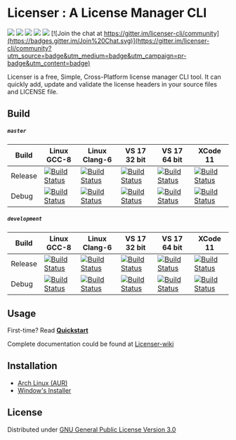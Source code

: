 # Licenser : A License Manager CLI

![](https://img.shields.io/badge/C%2B%2B-17-yellowgreen) ![](https://img.shields.io/badge/version-0.50-green") ![](https://img.shields.io/badge/license-GPLv3-blue) ![](https://img.shields.io/badge/application-cli-brightgreen) ![](https://img.shields.io/badge/platform-linux%20%7C%20macOs%20%7C%20windows-green) [![Join the chat at https://gitter.im/licenser-cli/community](https://badges.gitter.im/Join%20Chat.svg)](https://gitter.im/licenser-cli/community?utm_source=badge&utm_medium=badge&utm_campaign=pr-badge&utm_content=badge)

Licenser is a free, Simple, Cross-Platform license manager CLI tool. It can quickly add, update and validate the license headers in your source files and LICENSE file.


## Build 

##### `master`

| Build   | Linux GCC-8                                                  | Linux Clang-6                                                | VS 17 32 bit                                                 | VS 17 64 bit                                                 | XCode 11                                                     |
| ------- | ------------------------------------------------------------ | ------------------------------------------------------------ | ------------------------------------------------------------ | ------------------------------------------------------------ | ------------------------------------------------------------ |
| Release | [![Build Status](https://dev.azure.com/ashar786khan/licenser/_apis/build/status/coder3101.licenser?branchName=master&jobName=Linux&configuration=Linux%20GCC-8%20Release)](https://dev.azure.com/ashar786khan/licenser/_build/latest?definitionId=1&branchName=master) | [![Build Status](https://dev.azure.com/ashar786khan/licenser/_apis/build/status/coder3101.licenser?branchName=master&jobName=Linux&configuration=Linux%20Clang-6%20Release)](https://dev.azure.com/ashar786khan/licenser/_build/latest?definitionId=1&branchName=master) | [![Build Status](https://dev.azure.com/ashar786khan/licenser/_apis/build/status/coder3101.licenser?branchName=master&jobName=Windows&configuration=Windows%2032-bit%20Release)](https://dev.azure.com/ashar786khan/licenser/_build/latest?definitionId=1&branchName=master) | [![Build Status](https://dev.azure.com/ashar786khan/licenser/_apis/build/status/coder3101.licenser?branchName=master&jobName=Windows&configuration=Windows%2064-bit%20Release)](https://dev.azure.com/ashar786khan/licenser/_build/latest?definitionId=1&branchName=master) | [![Build Status](https://dev.azure.com/ashar786khan/licenser/_apis/build/status/coder3101.licenser?branchName=master&jobName=macOS&configuration=macOS%20Release)](https://dev.azure.com/ashar786khan/licenser/_build/latest?definitionId=1&branchName=master) |
| Debug   | [![Build Status](https://dev.azure.com/ashar786khan/licenser/_apis/build/status/coder3101.licenser?branchName=master&jobName=Linux&configuration=Linux%20GCC-8%20Debug)](https://dev.azure.com/ashar786khan/licenser/_build/latest?definitionId=1&branchName=master) | [![Build Status](https://dev.azure.com/ashar786khan/licenser/_apis/build/status/coder3101.licenser?branchName=master&jobName=Linux&configuration=Linux%20Clang-6%20Debug)](https://dev.azure.com/ashar786khan/licenser/_build/latest?definitionId=1&branchName=master) | [![Build Status](https://dev.azure.com/ashar786khan/licenser/_apis/build/status/coder3101.licenser?branchName=master&jobName=Windows&configuration=Windows%2032-bit%20Debug)](https://dev.azure.com/ashar786khan/licenser/_build/latest?definitionId=1&branchName=master) | [![Build Status](https://dev.azure.com/ashar786khan/licenser/_apis/build/status/coder3101.licenser?branchName=master&jobName=Windows&configuration=Windows%2064-bit%20Debug)](https://dev.azure.com/ashar786khan/licenser/_build/latest?definitionId=1&branchName=master) | [![Build Status](https://dev.azure.com/ashar786khan/licenser/_apis/build/status/coder3101.licenser?branchName=master&jobName=macOS&configuration=macOS%20Debug)](https://dev.azure.com/ashar786khan/licenser/_build/latest?definitionId=1&branchName=master) |



##### `development`

| Build   | Linux GCC-8                                                  | Linux Clang-6                                                | VS 17 32 bit                                                 | VS 17 64 bit                                                 | XCode 11                                                     |
| ------- | ------------------------------------------------------------ | ------------------------------------------------------------ | ------------------------------------------------------------ | ------------------------------------------------------------ | ------------------------------------------------------------ |
| Release | [![Build Status](https://dev.azure.com/ashar786khan/licenser/_apis/build/status/coder3101.licenser?branchName=development&jobName=Linux&configuration=Linux%20GCC-8%20Release)](https://dev.azure.com/ashar786khan/licenser/_build/latest?definitionId=1&branchName=development) | [![Build Status](https://dev.azure.com/ashar786khan/licenser/_apis/build/status/coder3101.licenser?branchName=development&jobName=Linux&configuration=Linux%20Clang-6%20Release)](https://dev.azure.com/ashar786khan/licenser/_build/latest?definitionId=1&branchName=development) | [![Build Status](https://dev.azure.com/ashar786khan/licenser/_apis/build/status/coder3101.licenser?branchName=development&jobName=Windows&configuration=Windows%2032-bit%20Release)](https://dev.azure.com/ashar786khan/licenser/_build/latest?definitionId=1&branchName=development) | [![Build Status](https://dev.azure.com/ashar786khan/licenser/_apis/build/status/coder3101.licenser?branchName=development&jobName=Windows&configuration=Windows%2064-bit%20Release)](https://dev.azure.com/ashar786khan/licenser/_build/latest?definitionId=1&branchName=development) | [![Build Status](https://dev.azure.com/ashar786khan/licenser/_apis/build/status/coder3101.licenser?branchName=development&jobName=macOS&configuration=macOS%20Release)](https://dev.azure.com/ashar786khan/licenser/_build/latest?definitionId=1&branchName=development) |
| Debug   | [![Build Status](https://dev.azure.com/ashar786khan/licenser/_apis/build/status/coder3101.licenser?branchName=development&jobName=Linux&configuration=Linux%20GCC-8%20Debug)](https://dev.azure.com/ashar786khan/licenser/_build/latest?definitionId=1&branchName=development) | [![Build Status](https://dev.azure.com/ashar786khan/licenser/_apis/build/status/coder3101.licenser?branchName=development&jobName=Linux&configuration=Linux%20Clang-6%20Debug)](https://dev.azure.com/ashar786khan/licenser/_build/latest?definitionId=1&branchName=development) | [![Build Status](https://dev.azure.com/ashar786khan/licenser/_apis/build/status/coder3101.licenser?branchName=development&jobName=Windows&configuration=Windows%2032-bit%20Debug)](https://dev.azure.com/ashar786khan/licenser/_build/latest?definitionId=1&branchName=development) | [![Build Status](https://dev.azure.com/ashar786khan/licenser/_apis/build/status/coder3101.licenser?branchName=development&jobName=Windows&configuration=Windows%2064-bit%20Debug)](https://dev.azure.com/ashar786khan/licenser/_build/latest?definitionId=1&branchName=development) | [![Build Status](https://dev.azure.com/ashar786khan/licenser/_apis/build/status/coder3101.licenser?branchName=development&jobName=macOS&configuration=macOS%20Debug)](https://dev.azure.com/ashar786khan/licenser/_build/latest?definitionId=1&branchName=development) |


## Usage
First-time? Read [**Quickstart**](https://github.com/coder3101/licenser/wiki/Quickstart)

Complete documentation could be found at [Licenser-wiki](https://github.com/coder3101/licenser/wiki)


## Installation
- [Arch Linux (AUR)](https://aur.archlinux.org/packages/licenser/)
- [Window's Installer](https://github.com/coder3101/licenser/releases)


## License

Distributed under [GNU General Public License Version 3.0](https://github.com/coder3101/licenser/blob/master/LICENSE)
